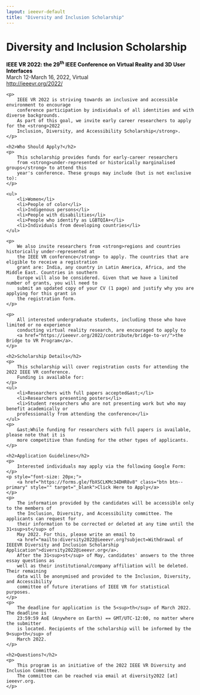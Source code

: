 ```yaml
---
layout: ieeevr-default
title: "Diversity and Inclusion Scholarship"
---
```


<div>
    <h1>Diversity and Inclusion Scholarship</h1>
    <p>
        <strong style="color: black">IEEE VR 2022: the 29<sup>th</sup> IEEE Conference on Virtual Reality and 3D User Interfaces</strong><br /> March 12-March 16, 2022, Virtual
        <br />
        <a href="http://ieeevr.org/2022/">http://ieeevr.org/2022/</a>
    </p>

    <p>
        IEEE VR 2022 is striving towards an inclusive and accessible environment to encourage 
        conference participation by individuals of all identities and with diverse backgrounds. 
        As part of this goal, we invite early career researchers to apply for the <strong>2022 
        Inclusion, Diversity, and Accessibility Scholarship</strong>.
    </p>
    
    <h2>Who Should Apply?</h2>
    <p>
        This scholarship provides funds for early-career researchers 
        from <strong>under-represented or historically marginalised groups</strong> to attend this 
        year's conference. These groups may include (but is not exclusive to):
    </p>

    <ul>
        <li>Women</li>
        <li>People of color</li>
        <li>Indigenous persons</li>
        <li>People with disabilities</li>
        <li>People who identify as LGBTQIA+</li>
        <li>Individuals from developing countries</li>
    </ul>
    
    <p>
        We also invite researchers from <strong>regions and countries historically under-represented at 
        the IEEE VR conference</strong> to apply. The countries that are eligible to receive a registration 
        grant are: India, any country in Latin America, Africa, and the Middle East. Countries in southern 
        Europe will also be considered. Given that we have a limited number of grants, you will need to 
        submit an updated copy of your CV (1 page) and justify why you are applying for this grant in 
        the registration form. 
    </p>
    
    <p>
        All interested undergraduate students, including those who have limited or no experience 
        conducting virtual reality research, are encouraged to apply to 
        <a href="https://ieeevr.org/2022/contribute/bridge-to-vr/">the Bridge to VR Program</a>.
    </p>
    
    <h2>Scholarship Details</h2>
    <p>
        This scholarship will cover registration costs for attending the 2022 IEEE VR conference. 
        Funding is available for:
    </p>
    <ul>
        <li>Researchers with full papers accepted&ast;</li>
        <li>Researchers presenting posters</li>
        <li>Student researchers who are not presenting work but who may benefit academically or 
        professionally from attending the conference</li>
    </ul>
    <p>
        &ast;While funding for researchers with full papers is available, please note that it is 
        more competitive than funding for the other types of applicants.
    </p>
    
    <h2>Application Guidelines</h2>
    <p>
        Interested individuals may apply via the following Google Form:
    </p>
    <p style="font-size: 20px;">
        <a href="https://forms.gle/fbXSCLKMc34DHR8v8" class="btn btn--primary" style="" target="_blank">Click Here to Apply</a>   
    </p>
    <p>
        The information provided by the candidates will be accessible only to the members of 
        the Inclusion, Diversity, and Accessibility committee. The applicants can request for 
        their information to be corrected or deleted at any time until the 31<sup>st</sup> of 
        May 2022. For this, please write an email to 
        <a href="mailto:diversity2022@ieeevr.org?subject=Withdrawal of IEEEVR Diversity and Inclusion Scholarship Application">diversity2022@ieeevr.org</a>.
        After the 31<sup>st</sup> of May, candidates' answers to the three essay questions as 
        well as their institutional/company affiliation will be deleted. Their remaining 
        data will be anonymised and provided to the Inclusion, Diversity, and Accessibility 
        committee of future iterations of IEEE VR for statistical purposes.
    </p>
    <p>
        The deadline for application is the 5<sup>th</sup> of March 2022. The deadline is 
        23:59:59 AoE (Anywhere on Earth) == GMT/UTC-12:00, no matter where the submitter 
        is located. Recipients of the scholarship will be informed by the 9<sup>th</sup> of 
        March 2022.
    </p>
    
    <h2>Questions?</h2>
    <p>
        This program is an initiative of the 2022 IEEE VR Diversity and Inclusion Committee. 
        The committee can be reached via email at diversity2022 [at] ieeevr.org.
    </p>
    
</div>